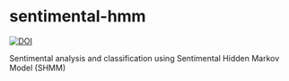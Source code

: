 # sentimental-hmm
[![DOI](https://zenodo.org/badge/641839365.svg)](https://zenodo.org/badge/latestdoi/641839365)

Sentimental analysis and classification using Sentimental Hidden Markov Model (SHMM)
